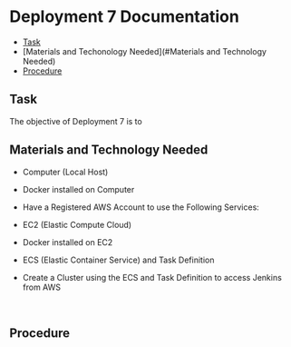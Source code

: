 # Deployment 7 Documentation

* [Task](#Task)
* [Materials and Techonology Needed](#Materials and Technology Needed)
* [Procedure](#Procedure)

## Task
The objective of Deployment 7 is to
<br>

## Materials and Technology Needed
* Computer (Local Host)
 * Docker installed on Computer

* Have a Registered AWS Account to use the Following Services: 
 * EC2 (Elastic Compute Cloud)
  * Docker installed on EC2
 
 * ECS (Elastic Container Service) and Task Definition
  * Create a Cluster using the ECS and Task Definition to access Jenkins from AWS


<br>

## Procedure

<br>
